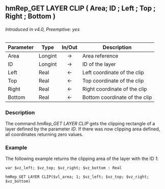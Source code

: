 ## hmRep_GET LAYER CLIP ( Area; ID ; Left ; Top ; Right ; Bottom )
###### Introduced in v4.0, Preemptive: yes

|Parameter|Type|In/Out|Description
|---|---|:---:|---
|Area|Longint|→|Area reference
|ID|Longint|→|ID of the layer
|Left|Real|←|Left coordinate of the clip
|Top|Real|←|Top coordinate of the clip
|Right|Real|←|Right coordinate of the clip
|Bottom|Real|←|Bottom coordinate of the clip

### Description
The command *hmRep_GET LAYER CLIP* gets the clipping rectangle of a layer defined by the parameter *ID*. If there was now clipping area defined, all coordinates returning zero values.

### Example
The following example returns the clipping area of the layer with the ID *1*:

```4d
var $vz_left; $vz_top; $vz_right; $vz_bottom : Real

hmRep_GET LAYER CLIP($vl_area; 1; $vz_left; $vz_top; $vz_right; $vz_bottom)
```
